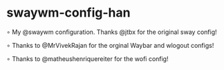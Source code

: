 # swaywm-config-han
∘ My @swaywm configuration. Thanks @jtbx for the original sway config!

∘ Thanks to @MrVivekRajan for the orginal Waybar and wlogout configs!

∘ Thanks to @matheushenriquereiter for the wofi config!
